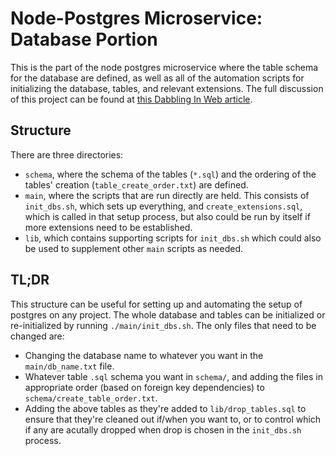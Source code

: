 # Node-Postgres Microservice: Database Portion
This is the part of the node postgres microservice where the table schema for the
database are defined, as well as all of the automation scripts for
initializing the database, tables, and relevant extensions.  The full
discussion of this project can be found at [this Dabbling In Web
article](https://web.dabblingin.com/p/microservice-nodejs-postgresql).

## Structure
There are three directories:
* `schema`, where the schema of the tables (`*.sql`) and the ordering of the
  tables' creation (`table_create_order.txt`) are defined.
* `main`, where the scripts that are run directly are held.  This consists of
  `init_dbs.sh`, which sets up everything, and `create_extensions.sql`, which
  is called in that setup process, but also could be run by itself if more
  extensions need to be established.
* `lib`, which contains supporting scripts for `init_dbs.sh` which could also
  be used to supplement other `main` scripts as needed.

## TL;DR
This structure can be useful for setting up and automating the setup of
postgres on any project. 
The whole database and tables can be initialized or re-initialized by running `./main/init_dbs.sh`.
The only files that need to be changed are:

* Changing the database name to whatever you want in the `main/db_name.txt` file.
* Whatever table `.sql` schema you want in `schema/`, and adding the files in appropriate order (based on foreign key dependencies) to `schema/create_table_order.txt`.
* Adding the above tables as they're added to `lib/drop_tables.sql` to ensure
  that they're cleaned out if/when you want to, or to control which if any are
  acutally dropped when drop is chosen in the `init_dbs.sh` process.
